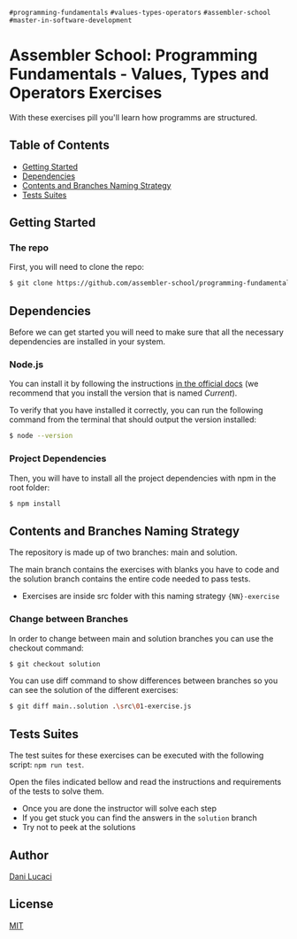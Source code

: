 `#programming-fundamentals` `#values-types-operators` `#assembler-school` `#master-in-software-development`

# Assembler School: Programming Fundamentals - Values, Types and Operators Exercises <!-- omit in toc -->

With these exercises pill you'll learn how programms are structured.

## Table of Contents <!-- omit in toc -->

- [Getting Started](#getting-started)
- [Dependencies](#dependencies)
- [Contents and Branches Naming Strategy](#contents-and-branches-naming-strategy)
- [Tests Suites](#test-suites)

## Getting Started

### The repo

First, you will need to clone the repo:

```bash
$ git clone https://github.com/assembler-school/programming-fundamentals-values-types-operators-pill
```

## Dependencies

Before we can get started you will need to make sure that all the necessary dependencies are installed in your system.

### Node.js

You can install it by following the instructions [in the official docs](https://nodejs.org/en/) (we recommend that you install the version that is named _Current_).

To verify that you have installed it correctly, you can run the following command from the terminal that should output the version installed:

```bash
$ node --version
```

### Project Dependencies

Then, you will have to install all the project dependencies with npm in the root folder:

```bash
$ npm install
```

## Contents and Branches Naming Strategy

The repository is made up of two branches: main and solution.

The main branch contains the exercises with blanks you have to code and the solution branch contains the entire code needed to pass tests. 

- Exercises are inside src folder with this naming strategy `{NN}-exercise`

### Change between Branches

In order to change between main and solution branches you can use the checkout command:

```bash
$ git checkout solution
```

You can use diff command to show differences between branches so you can see the solution of the different exercises:

```bash
$ git diff main..solution .\src\01-exercise.js
```


## Tests Suites

The test suites for these exercises can be executed with the following script: `npm run test`.

Open the files indicated bellow and read the instructions and requirements of the tests to solve them.

- Once you are done the instructor will solve each step
- If you get stuck you can find the answers in the `solution` branch
- Try not to peek at the solutions

## Author <!-- omit in toc -->

[Dani Lucaci](https://github.com/danilucaci)

## License <!-- omit in toc -->

[MIT](https://choosealicense.com/licenses/mit/)